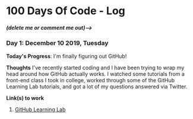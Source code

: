 # 100 Days Of Code - Log

<!--### Day 0: February 30, 2016 (Example 1)-->
##### (delete me or comment me out)-->

<!--**Today's Progress**: Fixed CSS, worked on canvas functionality for the app.-->

<!--**Thoughts:** I really struggled with CSS, but, overall, I feel like I am slowly getting better at it. Canvas is still new for me, but I managed to figure out some basic functionality.-->

<!--**Link to work:** [Calculator App](http://www.example.com)-->

<!--### Day 0: February 30, 2016 (Example 2)-->
<!--##### (delete me or comment me out)-->

<!--**Today's Progress**: Fixed CSS, worked on canvas functionality for the app.-->

<!--**Thoughts**: I really struggled with CSS, but, overall, I feel like I am slowly getting better at it. Canvas is still new for me, but I managed to figure out some basic functionality.-->

<!--**Link(s) to work**: [Calculator App](http://www.example.com)-->


### Day 1: December 10 2019, Tuesday

**Today's Progress**: I'm finally figuring out GitHub!

**Thoughts** I've recently started coding and I have been trying to wrap my head around how GitHub actually works. I watched some tutorials from a front-end class I took in college, worked through some of the GitHub Learning Lab tutorials, and got a lot of my questions answered via Twitter.

**Link(s) to work**
1. [GitHub Learning Lab](https://lab.github.com/)
